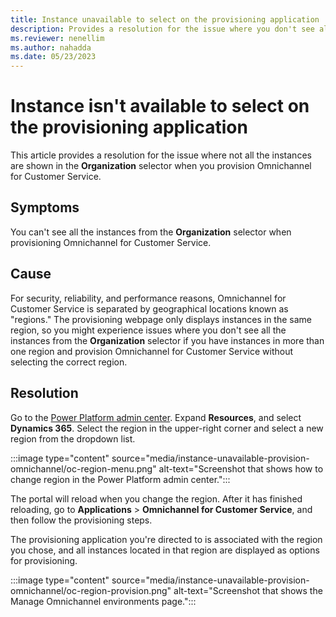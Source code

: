 ```yaml
---
title: Instance unavailable to select on the provisioning application
description: Provides a resolution for the issue where you don't see all the instances in the Organization selector when provisioning Omnichannel for Customer Service.
ms.reviewer: nenellim
ms.author: nahadda
ms.date: 05/23/2023
---
```

# Instance isn't available to select on the provisioning application

This article provides a resolution for the issue where not all the instances are shown in the **Organization** selector when you provision Omnichannel for Customer Service.

## Symptoms

You can't see all the instances from the **Organization** selector when provisioning Omnichannel for Customer Service.

## Cause

For security, reliability, and performance reasons, Omnichannel for Customer Service is separated by geographical locations known as "regions." The provisioning webpage only displays instances in the same region, so you might experience issues where you don't see all the instances from the **Organization** selector if you have instances in more than one region and provision Omnichannel for Customer Service without selecting the correct region.

## Resolution

Go to the [Power Platform admin center](https://admin.powerplatform.microsoft.com/). Expand **Resources**, and select **Dynamics 365**. Select the region in the upper-right corner and select a new region from the dropdown list.

:::image type="content" source="media/instance-unavailable-provision-omnichannel/oc-region-menu.png" alt-text="Screenshot that shows how to change region in the Power Platform admin center.":::

The portal will reload when you change the region. After it has finished reloading, go to **Applications** > **Omnichannel for Customer Service**, and then follow the provisioning steps.

The provisioning application you're directed to is associated with the region you chose, and all instances located in that region are displayed as options for provisioning.

:::image type="content" source="media/instance-unavailable-provision-omnichannel/oc-region-provision.png" alt-text="Screenshot that shows the Manage Omnichannel environments page.":::
